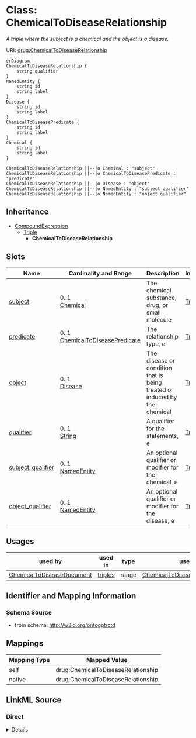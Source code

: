 

# Class: ChemicalToDiseaseRelationship


_A triple where the subject is a chemical and the object is a disease._





URI: [drug:ChemicalToDiseaseRelationship](http://w3id.org/ontogpt/drug/ChemicalToDiseaseRelationship)



```mermaid
erDiagram
ChemicalToDiseaseRelationship {
    string qualifier  
}
NamedEntity {
    string id  
    string label  
}
Disease {
    string id  
    string label  
}
ChemicalToDiseasePredicate {
    string id  
    string label  
}
Chemical {
    string id  
    string label  
}

ChemicalToDiseaseRelationship ||--|o Chemical : "subject"
ChemicalToDiseaseRelationship ||--|o ChemicalToDiseasePredicate : "predicate"
ChemicalToDiseaseRelationship ||--|o Disease : "object"
ChemicalToDiseaseRelationship ||--|o NamedEntity : "subject_qualifier"
ChemicalToDiseaseRelationship ||--|o NamedEntity : "object_qualifier"

```




## Inheritance
* [CompoundExpression](CompoundExpression.md)
    * [Triple](Triple.md)
        * **ChemicalToDiseaseRelationship**



## Slots

| Name | Cardinality and Range | Description | Inheritance |
| ---  | --- | --- | --- |
| [subject](subject.md) | 0..1 <br/> [Chemical](Chemical.md) | The chemical substance, drug, or small molecule | [Triple](Triple.md) |
| [predicate](predicate.md) | 0..1 <br/> [ChemicalToDiseasePredicate](ChemicalToDiseasePredicate.md) | The relationship type, e | [Triple](Triple.md) |
| [object](object.md) | 0..1 <br/> [Disease](Disease.md) | The disease or condition that is being treated or induced by the chemical | [Triple](Triple.md) |
| [qualifier](qualifier.md) | 0..1 <br/> [String](String.md) | A qualifier for the statements, e | [Triple](Triple.md) |
| [subject_qualifier](subject_qualifier.md) | 0..1 <br/> [NamedEntity](NamedEntity.md) | An optional qualifier or modifier for the chemical, e | [Triple](Triple.md) |
| [object_qualifier](object_qualifier.md) | 0..1 <br/> [NamedEntity](NamedEntity.md) | An optional qualifier or modifier for the disease, e | [Triple](Triple.md) |





## Usages

| used by | used in | type | used |
| ---  | --- | --- | --- |
| [ChemicalToDiseaseDocument](ChemicalToDiseaseDocument.md) | [triples](triples.md) | range | [ChemicalToDiseaseRelationship](ChemicalToDiseaseRelationship.md) |






## Identifier and Mapping Information







### Schema Source


* from schema: http://w3id.org/ontogpt/ctd





## Mappings

| Mapping Type | Mapped Value |
| ---  | ---  |
| self | drug:ChemicalToDiseaseRelationship |
| native | drug:ChemicalToDiseaseRelationship |





## LinkML Source

<!-- TODO: investigate https://stackoverflow.com/questions/37606292/how-to-create-tabbed-code-blocks-in-mkdocs-or-sphinx -->

### Direct

<details>
```yaml
name: ChemicalToDiseaseRelationship
description: A triple where the subject is a chemical and the object is a disease.
from_schema: http://w3id.org/ontogpt/ctd
is_a: Triple
slot_usage:
  subject:
    name: subject
    description: 'The chemical substance, drug, or small molecule.  For example: Lidocaine,
      Monosodium Glutamate, Imatinib.'
    domain_of:
    - Triple
    range: Chemical
  object:
    name: object
    description: The disease or condition that is being treated or induced by the
      chemical. For example, asthma, cancer, covid-19, cardiac asystole, Hypotension,
      Headache.
    domain_of:
    - Triple
    range: Disease
  predicate:
    name: predicate
    description: The relationship type, e.g. INDUCES, TREATS.
    domain_of:
    - Triple
    range: ChemicalToDiseasePredicate
  subject_qualifier:
    name: subject_qualifier
    description: An optional qualifier or modifier for the chemical, e.g. "high dose"
      or "intravenously administered"
    domain_of:
    - Triple
    range: NamedEntity
  object_qualifier:
    name: object_qualifier
    description: An optional qualifier or modifier for the disease, e.g. "severe"
      or "with additional complications"
    domain_of:
    - Triple
    range: NamedEntity

```
</details>

### Induced

<details>
```yaml
name: ChemicalToDiseaseRelationship
description: A triple where the subject is a chemical and the object is a disease.
from_schema: http://w3id.org/ontogpt/ctd
is_a: Triple
slot_usage:
  subject:
    name: subject
    description: 'The chemical substance, drug, or small molecule.  For example: Lidocaine,
      Monosodium Glutamate, Imatinib.'
    domain_of:
    - Triple
    range: Chemical
  object:
    name: object
    description: The disease or condition that is being treated or induced by the
      chemical. For example, asthma, cancer, covid-19, cardiac asystole, Hypotension,
      Headache.
    domain_of:
    - Triple
    range: Disease
  predicate:
    name: predicate
    description: The relationship type, e.g. INDUCES, TREATS.
    domain_of:
    - Triple
    range: ChemicalToDiseasePredicate
  subject_qualifier:
    name: subject_qualifier
    description: An optional qualifier or modifier for the chemical, e.g. "high dose"
      or "intravenously administered"
    domain_of:
    - Triple
    range: NamedEntity
  object_qualifier:
    name: object_qualifier
    description: An optional qualifier or modifier for the disease, e.g. "severe"
      or "with additional complications"
    domain_of:
    - Triple
    range: NamedEntity
attributes:
  subject:
    name: subject
    description: 'The chemical substance, drug, or small molecule.  For example: Lidocaine,
      Monosodium Glutamate, Imatinib.'
    from_schema: http://w3id.org/ontogpt/ctd
    rank: 1000
    alias: subject
    owner: ChemicalToDiseaseRelationship
    domain_of:
    - Triple
    range: Chemical
  predicate:
    name: predicate
    description: The relationship type, e.g. INDUCES, TREATS.
    from_schema: http://w3id.org/ontogpt/ctd
    rank: 1000
    alias: predicate
    owner: ChemicalToDiseaseRelationship
    domain_of:
    - Triple
    range: ChemicalToDiseasePredicate
  object:
    name: object
    description: The disease or condition that is being treated or induced by the
      chemical. For example, asthma, cancer, covid-19, cardiac asystole, Hypotension,
      Headache.
    from_schema: http://w3id.org/ontogpt/ctd
    rank: 1000
    alias: object
    owner: ChemicalToDiseaseRelationship
    domain_of:
    - Triple
    range: Disease
  qualifier:
    name: qualifier
    description: A qualifier for the statements, e.g. "NOT" for negation
    from_schema: http://w3id.org/ontogpt/ctd
    rank: 1000
    alias: qualifier
    owner: ChemicalToDiseaseRelationship
    domain_of:
    - Triple
    range: string
  subject_qualifier:
    name: subject_qualifier
    description: An optional qualifier or modifier for the chemical, e.g. "high dose"
      or "intravenously administered"
    from_schema: http://w3id.org/ontogpt/ctd
    rank: 1000
    alias: subject_qualifier
    owner: ChemicalToDiseaseRelationship
    domain_of:
    - Triple
    range: NamedEntity
  object_qualifier:
    name: object_qualifier
    description: An optional qualifier or modifier for the disease, e.g. "severe"
      or "with additional complications"
    from_schema: http://w3id.org/ontogpt/ctd
    rank: 1000
    alias: object_qualifier
    owner: ChemicalToDiseaseRelationship
    domain_of:
    - Triple
    range: NamedEntity

```
</details>